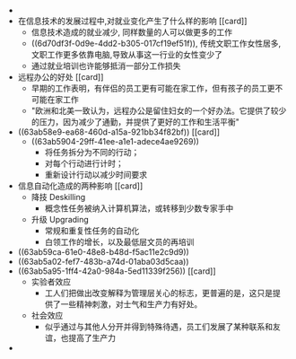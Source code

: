 -
- 在信息技术的发展过程中,对就业变化产生了什么样的影响 [[card]]
	- 信息技术造成的就业减少, 同样数量的人可以做更多的工作
	- ((6d70df3f-0d9e-4dd2-b305-017cf19ef51f)), 传统文职工作女性居多,文职工作更多依靠电脑,导致从事这一行业的女性变少了
	- 通过就业培训也许能够抵消一部分工作损失
- 远程办公的好处 [[card]]
	- 早期的工作表明，有伴侣的员工更有可能在家工作，但有孩子的员工更不可能在家工作
	- "欧洲和北美一致认为，远程办公是留住妇女的一个好办法。它提供了较少的压力，因为减少了通勤，并提供了更好的工作和生活平衡"
- ((63ab58e9-ea68-460d-a15a-921bb34f82bf)) [[card]]
	- ((63ab5904-29ff-41ee-a1e1-adece4ae9269))
		- 将任务拆分为不同的行动；
		- 对每个行动进行计时；
		- 重新设计行动以减少时间要求
- 信息自动化造成的两种影响 [[card]]
	- 降技 Deskilling
		- 概念性任务被纳入计算机算法，或转移到少数专家手中
	- 升级 Upgrading
		- 常规和重复性任务的自动化
		- 白领工作的增长，以及最低层文员的再培训
- ((63ab59ca-61e0-48e8-b48d-f5ac11e2c9d9))
- ((63ab5a02-fef7-483b-a74d-01aba03d5caa))
- ((63ab5a95-1ff4-42a0-984a-5ed11339f256)) [[card]]
	- 实验者效应
		- 工人们把做出改变解释为管理层关心的标志，更普遍的是，这只是提供了一些精神刺激，对士气和生产力有好处。
	- 社会效应
		- 似乎通过与其他人分开并得到特殊待遇，员工们发展了某种联系和友谊，也提高了生产力
-